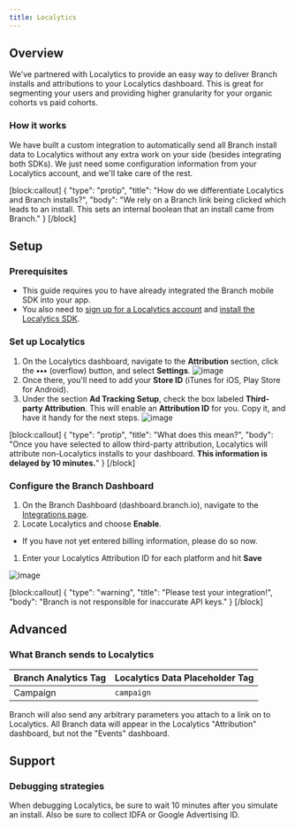 ```yaml
---
title: Localytics
---
```

## Overview

We've partnered with Localytics to provide an easy way to deliver Branch installs and attributions to your Localytics dashboard. This is great for segmenting your users and providing higher granularity for your organic cohorts vs paid cohorts.

### How it works

We have built a custom integration to automatically send all Branch install data to Localytics without any extra work on your side (besides integrating both SDKs). We just need some configuration information from your Localytics account, and we'll take care of the rest.

[block:callout]
{
  "type": "protip",
  "title": "How do we differentiate Localytics and Branch installs?",
  "body": "We rely on a Branch link being clicked which leads to an install. This sets an internal boolean that an install came from Branch."
}
[/block]

## Setup

### Prerequisites

- This guide requires you to have already integrated the Branch mobile SDK into your app.
- You also need to [sign up for a Localytics account](https://www.localytics.com/free-trial-signup/) and [install the Localytics SDK](http://docs.localytics.com/).

### Set up Localytics

1. On the Localytics dashboard, navigate to the <notranslate>**Attribution**</notranslate> section, click the <notranslate>**•••**</notranslate> (overflow) button, and select <notranslate>**Settings**</notranslate>.
![image](/_assets/img/pages/integrations/localytics/localytics-more.png)
1. Once there, you'll need to add your <notranslate>**Store ID**</notranslate> (iTunes for iOS, Play Store for Android).
1. Under the section <notranslate>**Ad Tracking Setup**</notranslate>, check the box labeled <notranslate>**Third-party Attribution**</notranslate>. This will enable an <notranslate>**Attribution ID**</notranslate> for you. Copy it, and have it handy for the next steps.
![image](/_assets/img/pages/integrations/localytics/localytics-attr-settings.png)

[block:callout]
{
  "type": "protip",
  "title": "What does this mean?",
  "body": "Once you have selected to allow third-party attribution, Localytics will attribute non-Localytics installs to your dashboard. <notranslate>**This information is delayed by 10 minutes.**</notranslate>"
}
[/block]



### Configure the Branch Dashboard

1. On the Branch Dashboard (dashboard.branch.io), navigate to the [Integrations page](https://dashboard.branch.io/integrations).
1. Locate Localytics and choose <notranslate>**Enable**</notranslate>.
  * If you have not yet entered billing information, please do so now.
1. Enter your Localytics Attribution ID for each platform and hit <notranslate>**Save**</notranslate>

![image](/_assets/img/pages/integrations/localytics/enable-localytics-integration.png)

[block:callout]
{
  "type": "warning",
  "title": "Please test your integration!",
  "body": "Branch is not responsible for inaccurate API keys."
}
[/block]

## Advanced

### What Branch sends to Localytics

Branch Analytics Tag | Localytics Data Placeholder Tag
--- | ---
<notranslate>Campaign</notranslate> | `campaign`

Branch will also send any arbitrary parameters you attach to a link on to Localytics.  All Branch data will appear in the Localytics <notranslate>"Attribution"</notranslate> dashboard, but not the <notranslate>"Events"</notranslate> dashboard.

## Support

### Debugging strategies

When debugging Localytics, be sure to wait 10 minutes after you simulate an install. Also be sure to collect IDFA or Google Advertising ID.
